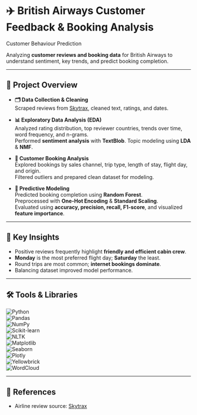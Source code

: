 # ✈️ British Airways Customer Feedback & Booking Analysis
Customer Behaviour Prediction

Analyzing **customer reviews and booking data** for British Airways to understand sentiment, key trends, and predict booking completion.

---

## 📌 Project Overview
- **🗂 Data Collection & Cleaning**  
  Scraped reviews from [Skytrax](https://www.airlinequality.com/airline-reviews/british-airways), cleaned text, ratings, and dates.
  
- **📊 Exploratory Data Analysis (EDA)**  
  Analyzed rating distribution, top reviewer countries, trends over time, word frequency, and n-grams.  
  Performed **sentiment analysis** with **TextBlob**.
  Topic modeling using **LDA** & **NMF**.

- **💼 Customer Booking Analysis**  
  Explored bookings by sales channel, trip type, length of stay, flight day, and origin.  
  Filtered outliers and prepared clean dataset for modeling.

- **🤖 Predictive Modeling**  
  Predicted booking completion using **Random Forest**.  
  Preprocessed with **One-Hot Encoding** & **Standard Scaling**.  
  Evaluated using **accuracy, precision, recall, F1-score**, and visualized **feature importance**.

---

## 🌟 Key Insights
- Positive reviews frequently highlight **friendly and efficient cabin crew**.  
- **Monday** is the most preferred flight day; **Saturday** the least.  
- Round trips are most common; **internet bookings dominate**.  
- Balancing dataset improved model performance.

---

## 🛠 Tools & Libraries
![Python](https://img.shields.io/badge/Python-3.10-blue?logo=python)  
![Pandas](https://img.shields.io/badge/Pandas-1.5-green?logo=pandas)  
![NumPy](https://img.shields.io/badge/NumPy-1.25-orange?logo=numpy)  
![Scikit-learn](https://img.shields.io/badge/scikit--learn-1.2-purple?logo=scikit-learn)  
![NLTK](https://img.shields.io/badge/NLTK-3.8-red?logo=nltk)  
![Matplotlib](https://img.shields.io/badge/Matplotlib-3.7-blue?logo=matplotlib)  
![Seaborn](https://img.shields.io/badge/Seaborn-0.12-purple?logo=seaborn)  
![Plotly](https://img.shields.io/badge/Plotly-5.15-orange?logo=plotly)  
![Yellowbrick](https://img.shields.io/badge/Yellowbrick-1.5-green?logo=python)  
![WordCloud](https://img.shields.io/badge/WordCloud-1.9-blue?logo=python)  

---

## 🔗 References
- Airline review source: [Skytrax](https://www.airlinequality.com/airline-reviews/british-airways)
